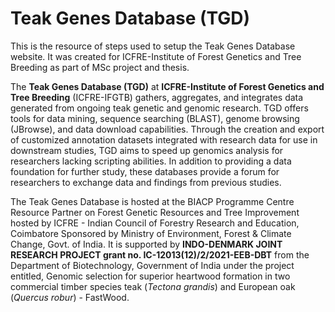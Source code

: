 # Teak Genes Database (TGD)
This is the resource of steps used to setup the Teak Genes Database website. It was created for ICFRE-Institute of Forest Genetics and Tree Breeding as part of MSc project and thesis. 

The **Teak Genes Database (TGD)** at **ICFRE-Institute of Forest Genetics and Tree Breeding** (ICFRE-IFGTB) gathers, aggregates, and integrates data generated from ongoing teak genetic and genomic research. TGD offers tools for data mining, sequence searching (BLAST), genome browsing (JBrowse), and data download capabilities. Through the creation and export of customized annotation datasets integrated with research data for use in downstream studies, TGD aims to speed up genomics analysis for researchers lacking scripting abilities. In addition to providing a data foundation for further study, these databases provide a forum for researchers to exchange data and findings from previous studies.

The Teak Genes Database is hosted at the BIACP Programme Centre Resource Partner on Forest Genetic Resources and Tree Improvement hosted by ICFRE - Indian Council of Forestry Research and Education, Coimbatore Sponsored by Ministry of Environment, Forest & Climate Change, Govt. of India. It is supported by **INDO-DENMARK JOINT RESEARCH PROJECT grant no. IC-12013(12)/2/2021-EEB-DBT** from the Department of Biotechnology, Government of India under the project entitled, Genomic selection for superior heartwood formation in two commercial timber species teak (*Tectona grandis*) and European oak (*Quercus robur*) - FastWood.
